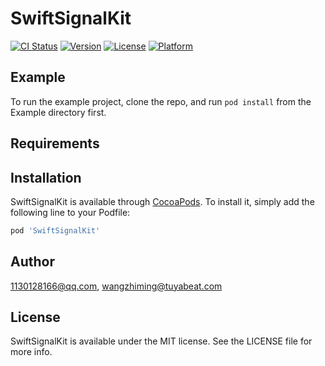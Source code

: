 # SwiftSignalKit

[![CI Status](https://img.shields.io/travis/1130128166@qq.com/SwiftSignalKit.svg?style=flat)](https://travis-ci.org/1130128166@qq.com/SwiftSignalKit)
[![Version](https://img.shields.io/cocoapods/v/SwiftSignalKit.svg?style=flat)](https://cocoapods.org/pods/SwiftSignalKit)
[![License](https://img.shields.io/cocoapods/l/SwiftSignalKit.svg?style=flat)](https://cocoapods.org/pods/SwiftSignalKit)
[![Platform](https://img.shields.io/cocoapods/p/SwiftSignalKit.svg?style=flat)](https://cocoapods.org/pods/SwiftSignalKit)

## Example

To run the example project, clone the repo, and run `pod install` from the Example directory first.

## Requirements

## Installation

SwiftSignalKit is available through [CocoaPods](https://cocoapods.org). To install
it, simply add the following line to your Podfile:

```ruby
pod 'SwiftSignalKit'
```

## Author

1130128166@qq.com, wangzhiming@tuyabeat.com

## License

SwiftSignalKit is available under the MIT license. See the LICENSE file for more info.
